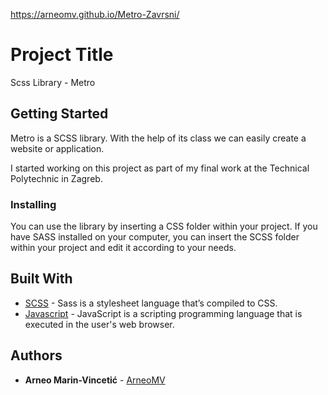 https://arneomv.github.io/Metro-Zavrsni/

# Project Title

Scss Library - Metro

## Getting Started

Metro is a SCSS library. With the help of its class we can easily create a website or application.

I started working on this project as part of my final work at the Technical Polytechnic in Zagreb.

### Installing

You can use the library by inserting a CSS folder within your project. If you have SASS installed on your computer, you can insert the SCSS folder within your project and edit it according to your needs.

## Built With

* [SCSS](https://sass-lang.com/) - Sass is a stylesheet language that’s compiled to CSS.
* [Javascript](https://devdocs.io/javascript/) - JavaScript is a scripting programming language that is executed in the user's web browser.

## Authors

* **Arneo Marin-Vincetić** - [ArneoMV](https://github.com/ArneoMV)


